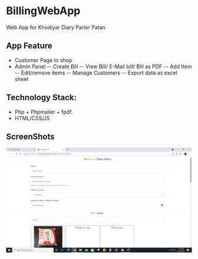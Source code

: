 
# BillingWebApp
Web App for Khodiyar Diary Parlor Patan

## App Feature

 - Customer Page to shop
- Admin Panel
-- Create Bill
-- View Bill/ E-Mail bill/ Bill as PDF
-- Add Item
--  Edit/remove items
-- Manage Customers
-- Export data as excel sheet

## Technology Stack: 
- Php + Phpmailer + fpdf.
- HTML/CSS/JS

## ScreenShots
![Shopping site](https://github.com/LazyCROW21/BillingWebApp/blob/main/ScreenShots/shoppingsite.PNG "shoppingsite")
